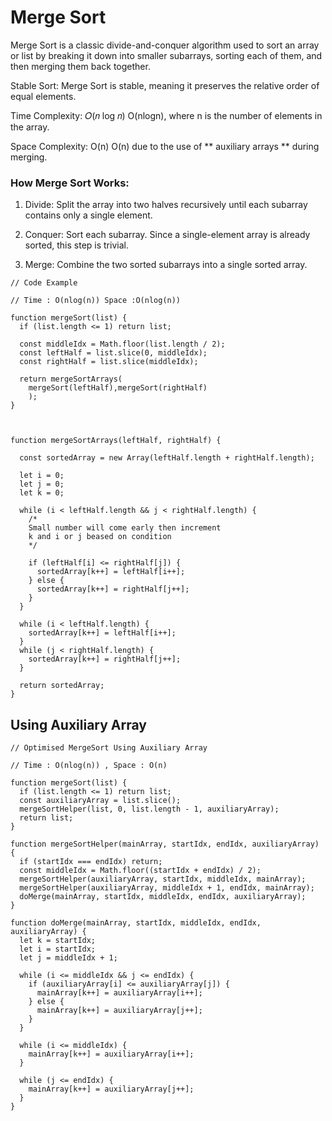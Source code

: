 # Merge Sort

Merge Sort is a classic divide-and-conquer algorithm used to sort an array or list by breaking it down into smaller subarrays, sorting each of them, and then merging them back together.

Stable Sort: Merge Sort is stable, meaning it preserves the relative order of equal elements.

Time Complexity: 𝑂(𝑛 log 𝑛)
O(nlogn), where n is the number of elements in the array.

Space Complexity: O(n)
O(n) due to the use of ** auxiliary arrays ** during merging.

### How Merge Sort Works:

1. Divide: Split the array into two halves recursively until each subarray contains only a single element.

2. Conquer: Sort each subarray. Since a single-element array is already sorted, this step is trivial.

3. Merge: Combine the two sorted subarrays into a single sorted array.

```
// Code Example

// Time : O(nlog(n)) Space :O(nlog(n))

function mergeSort(list) {
  if (list.length <= 1) return list;

  const middleIdx = Math.floor(list.length / 2);
  const leftHalf = list.slice(0, middleIdx);
  const rightHalf = list.slice(middleIdx);

  return mergeSortArrays(
    mergeSort(leftHalf),mergeSort(rightHalf)
    );
}



function mergeSortArrays(leftHalf, rightHalf) {

  const sortedArray = new Array(leftHalf.length + rightHalf.length);

  let i = 0;
  let j = 0;
  let k = 0;

  while (i < leftHalf.length && j < rightHalf.length) {
    /*
    Small number will come early then increment
    k and i or j beased on condition
    */

    if (leftHalf[i] <= rightHalf[j]) {
      sortedArray[k++] = leftHalf[i++];
    } else {
      sortedArray[k++] = rightHalf[j++];
    }
  }

  while (i < leftHalf.length) {
    sortedArray[k++] = leftHalf[i++];
  }
  while (j < rightHalf.length) {
    sortedArray[k++] = rightHalf[j++];
  }

  return sortedArray;
}

```

## Using Auxiliary Array

```
// Optimised MergeSort Using Auxiliary Array

// Time : O(nlog(n)) , Space : O(n)

function mergeSort(list) {
  if (list.length <= 1) return list;
  const auxiliaryArray = list.slice();
  mergeSortHelper(list, 0, list.length - 1, auxiliaryArray);
  return list;
}

function mergeSortHelper(mainArray, startIdx, endIdx, auxiliaryArray) {
  if (startIdx === endIdx) return;
  const middleIdx = Math.floor((startIdx + endIdx) / 2);
  mergeSortHelper(auxiliaryArray, startIdx, middleIdx, mainArray);
  mergeSortHelper(auxiliaryArray, middleIdx + 1, endIdx, mainArray);
  doMerge(mainArray, startIdx, middleIdx, endIdx, auxiliaryArray);
}

function doMerge(mainArray, startIdx, middleIdx, endIdx, auxiliaryArray) {
  let k = startIdx;
  let i = startIdx;
  let j = middleIdx + 1;

  while (i <= middleIdx && j <= endIdx) {
    if (auxiliaryArray[i] <= auxiliaryArray[j]) {
      mainArray[k++] = auxiliaryArray[i++];
    } else {
      mainArray[k++] = auxiliaryArray[j++];
    }
  }

  while (i <= middleIdx) {
    mainArray[k++] = auxiliaryArray[i++];
  }

  while (j <= endIdx) {
    mainArray[k++] = auxiliaryArray[j++];
  }
}


```
